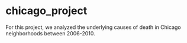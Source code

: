 # chicago_project

For this project, we analyzed the underlying causes of death in Chicago neighborhoods between 2006-2010. 

